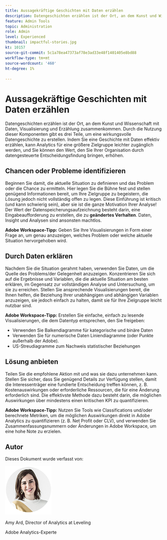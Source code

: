 ```yaml
---
title: Aussagekräftige Geschichten mit Daten erzählen
description: Datengeschichten erzählen ist der Ort, an dem Kunst und Wissenschaft mit Daten, Visualisierung und Erzählung zusammenkommen.  Durch die Nutzung dieser Komponenten gibt es drei Teile, um eine wirkungsvolle Datengeschichte zu erstellen. Indem Sie eine Geschichte mit Daten effektiv erzählen, kann Analytics für eine größere Zielgruppe leichter zugänglich werden und Sie können den Wert, den Sie für Ihre Organisation durch datenbasierte Entscheidungsfindung bringen, erhöhen.
feature: Admin Tools
topic: Administration
role: Admin
level: Experienced
thumbnail: impactful-stories.jpg
kt: 10157
source-git-commit: 5c1a78ea47373af78e3ad33e48f1401405e8bd88
workflow-type: tm+mt
source-wordcount: '460'
ht-degree: 1%

---
```



# Aussagekräftige Geschichten mit Daten erzählen

Datengeschichten erzählen ist der Ort, an dem Kunst und Wissenschaft mit Daten, Visualisierung und Erzählung zusammenkommen.  Durch die Nutzung dieser Komponenten gibt es drei Teile, um eine wirkungsvolle Datengeschichte zu erstellen. Indem Sie eine Geschichte mit Daten effektiv erzählen, kann Analytics für eine größere Zielgruppe leichter zugänglich werden, und Sie können den Wert, den Sie Ihrer Organisation durch datengesteuerte Entscheidungsfindung bringen, erhöhen.

## Chancen oder Probleme identifizieren

Beginnen Sie damit, die aktuelle Situation zu definieren und das Problem oder die Chance zu ermitteln. Hier legen Sie die Bühne fest und stellen genügend Informationen bereit, um Ihre Zielgruppe zu begeistern, die Lösung jedoch nicht vollständig offen zu legen. Diese Einführung ist kritisch (und kann schwierig sein), aber sie ist die ganze Motivation Ihrer Analyse!  Der Wert der Datenspeicherungsaufzeichnung besteht darin, eine Eingabeaufforderung zu erstellen, die zu **geändertes Verhalten**. Daten, Insight und Analysen sind ansonsten machtlos.

**Adobe Workspace-Tipp:** Geben Sie Ihre Visualisierungen in Form einer Frage an, um genau anzuzeigen, welches Problem oder welche aktuelle Situation hervorgehoben wird.

## Durch Daten erklären

Nachdem Sie die Situation gerahmt haben, verwenden Sie Daten, um die Quelle des Problems/der Gelegenheit anzuzeigen. Konzentrieren Sie sich auf die Ergebnisse und Variablen, die die aktuelle Situation am besten erklären, im Gegensatz zur vollständigen Analyse und Untersuchung, um sie zu erreichen.  Stellen Sie ansprechende Visualisierungen bereit, die Ihnen helfen, die Beziehung Ihrer unabhängigen und abhängigen Variablen anzuzeigen, sie jedoch einfach zu halten, damit sie für Ihre Zielgruppe leicht nutzbar sind.

**Adobe Workspace-Tipp:**
Erstellen Sie einfache, einfach zu lesende Visualisierungen, die dem Datentyp entsprechen, den Sie freigeben:

* Verwenden Sie Balkendiagramme für kategorische und binäre Daten
* Verwenden Sie für numerische Daten Liniendiagramme (oder Punkte außerhalb der Adobe).
* US-Streudiagramme zum Nachweis statistischer Beziehungen

## Lösung anbieten

Teilen Sie die empfohlene Aktion mit und was sie dazu unternehmen kann.  Stellen Sie sicher, dass Sie genügend Details zur Verfügung stellen, damit die Interessenträger eine fundierte Entscheidung treffen können, z. B. Kostenauswirkungen oder erforderliche Ressourcen, die für eine Änderung erforderlich sind. Die effektivste Methode dazu besteht darin, die möglichen Auswirkungen über mindestens einen kritischen KPI zu quantifizieren.

**Adobe Workspace-Tipp:** Nutzen Sie Tools wie Classifications und/oder berechnete Metriken, um die möglichen Auswirkungen direkt in Adobe Analytics zu quantifizieren (z. B. Net Profit oder CLV), und verwenden Sie Zusammenfassungsnummern oder Änderungen in Adobe Workspace, um eine hohe Note zu erzielen.

## Autor

Dieses Dokument wurde verfasst von:

![Amy Ard](assets/amy-ard-headshot-small.png)

Amy Ard, Director of Analytics at Leveling

Adobe Analytics-Experte
